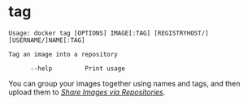 <!--[metadata]>
+++
title = "tag"
description = "The tag command description and usage"
keywords = ["tag, name, image"]
[menu.main]
parent = "smn_cli"
+++
<![end-metadata]-->

# tag

    Usage: docker tag [OPTIONS] IMAGE[:TAG] [REGISTRYHOST/][USERNAME/]NAME[:TAG]

    Tag an image into a repository

          --help         Print usage

You can group your images together using names and tags, and then upload them
to [*Share Images via Repositories*](../../userguide/containers/dockerrepos.md#contributing-to-docker-hub).
